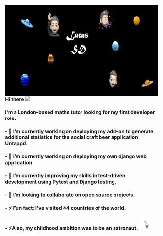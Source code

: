 
<img align="right" width="1000" height="300" src="https://github.com/LucasSD/LucasSD/blob/main/Github%20header%202nd%20option.png">


### Hi there <img src="https://raw.githubusercontent.com/MartinHeinz/MartinHeinz/master/wave.gif" width="30px">
### I'm a London-based maths tutor looking for my first developer role.
### - 🔭 I’m currently working on deploying my add-on to generate additional statistics for the social craft beer application Untappd.
### - 🔭 I’m currently working on deploying my own django web application.
### - 🌱 I’m currently improving my skills in test-driven development using Pytest and Django testing.   
### - 👯 I’m looking to collaborate on open source projects. 
### - ⚡ Fun fact: I've visited 44 countries of the world. 
### - ⚡Also, my childhood ambition was to be an astronaut. <img src="https://github.com/LucasSD/LucasSD/blob/main/astronaut%20gif.gif" width="40px">






<!--
**LucasSD/LucasSD** is a ✨ _special_ ✨ repository because its `README.md` (this file) appears on your GitHub profile.

Here are some ideas to get you started:


- 🌱 I’m currently learning ...
- 👯 I’m looking to collaborate on ...
- 🤔 I’m looking for help with ...
- 💬 Ask me about ...
- 📫 How to reach me: ...
- 😄 Pronouns: ...
- ⚡ Fun fact: ...
-->
